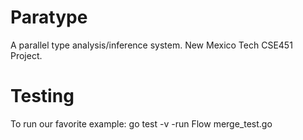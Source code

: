 Paratype
========

A parallel type analysis/inference system. New Mexico Tech CSE451 Project.

Testing
=======

To run our favorite example:
go test -v -run Flow merge_test.go
